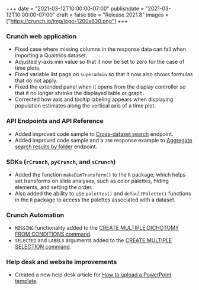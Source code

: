 +++
date = "2021-03-12T10:00:00-07:00"
publishdate = "2021-03-12T10:00:00-07:00"
draft = false
title = "Release 2021.8"
images = ["https://crunch.io/img/logo-1200x630.png"]
+++

### Crunch web application

- Fixed case where missing columns in the response data can fail when importing a Qualtrics dataset.
- Adjusted y-axis min value so that it now be set to zero for the case of time plots.
- Fixed variable list page on `superadmin` so that it now also shows formulas that do not apply.
- Fixed the extended panel when it opens from the display controller so that it no longer shrinks the displayed table or graph.
- Corrected how axis and tooltip labeling appears when displaying population estimates along the vertical axis of a time plot.

### API Endpoints and API Reference

- Added improved code sample to [Cross-dataset search](https://crunch.io/api/reference/#get-/search/) endpoint.
- Added improved code sample and a `200` response example to [Aggregate search results by folder](https://crunch.io/api/reference/#get-/search/aggregate/) endpoint.

### SDKs (`rCrunch`, `pyCrunch`, and `sCrunch`)

- Added the function `makeDimTransform()` to the `R` package, which helps set transforms on slide analyses, such as color palettes, hiding elements, and setting the order.
- Also added the ability to use `palettes()` and `defaultPalette()` functions in the `R` package to access the palettes associated with a dataset.

### Crunch Automation

- `MISSING` functionality added to the [CREATE MULTIPLE DICHOTOMY FROM CONDITIONS command](https://help.crunch.io/hc/en-us/articles/360056799552-CREATE-MULTIPLE-DICHOTOMY-FROM-CONDITIONS-command).
- `SELECTED` and `LABELS` arguments added to the [CREATE MULTIPLE SELECTION command](https://help.crunch.io/hc/en-us/articles/360044079971-CREATE-MULTIPLE-SELECTION-command).

### Help desk and website improvements

- Created a new help desk article for [How to upload a PowerPoint template](https://help.crunch.io/hc/en-us/articles/360040054752-How-to-upload-a-PowerPoint-template).
